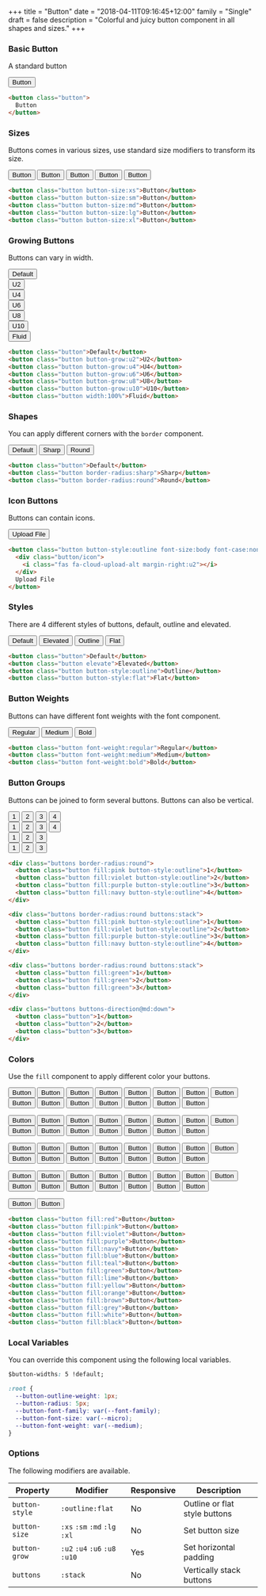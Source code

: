+++
title = "Button"
date = "2018-04-11T09:16:45+12:00"
family = "Single"
draft = false
description = "Colorful and juicy button component in all shapes and sizes."
+++
### Basic Button

A standard button

<button class="button fill:blue">Button</button>

```html
<button class="button">
  Button
</button>
```

### Sizes

Buttons comes in various sizes, use standard size modifiers to transform its size.

<div class="margin-bottom:u6">
  <button class="button fill:red button-size:xs">Button</button>
  <button class="button fill:pink button-size:sm">Button</button>
  <button class="button fill:violet button-size:md">Button</button>
  <button class="button fill:purple button-size:lg">Button</button>
  <button class="button fill:navy button-size:xl">Button</button>
</div>

```html
<button class="button button-size:xs">Button</button>
<button class="button button-size:sm">Button</button>
<button class="button button-size:md">Button</button>
<button class="button button-size:lg">Button</button>
<button class="button button-size:xl">Button</button>
```

### Growing Buttons

Buttons can vary in width.

<div class="distribute-y:1 margin-bottom:u6">
  <button class="button">Default</button><br>
  <button class="button button-grow:u2 fill:white elevate">U2</button><br>
  <button class="button button-grow:u4 fill:white elevate">U4</button><br>
  <button class="button button-grow:u6 fill:white elevate">U6</button><br>
  <button class="button button-grow:u8 fill:white elevate">U8</button><br>
  <button class="button button-grow:u10 fill:white elevate">U10</button><br>
  <button class="button width:100% fill:white elevate">Fluid</button>
</div>

```html
<button class="button">Default</button>
<button class="button button-grow:u2">U2</button>
<button class="button button-grow:u4">U4</button>
<button class="button button-grow:u6">U6</button>
<button class="button button-grow:u8">U8</button>
<button class="button button-grow:u10">U10</button>
<button class="button width:100%">Fluid</button>
```

### Shapes

You can apply different corners with the `border` component.

<div class="margin-bottom:u6">
  <button class="button">Default</button>
  <button class="button border-radius:sharp">Sharp</button>
  <button class="button border-radius:round">Round</button>
</div>

```html
<button class="button">Default</button>
<button class="button border-radius:sharp">Sharp</button>
<button class="button border-radius:round">Round</button>
```

### Icon Buttons

Buttons can contain icons.

<div class="margin-bottom:u6">
  <button class="button button-style:outline font-size:body font-case:none">
    <i class="fas fa-cloud-upload-alt margin-right:u4"></i>
    Upload File
  </button>
</div>

```html
<button class="button button-style:outline font-size:body font-case:none">
  <div class="button/icon">
    <i class="fas fa-cloud-upload-alt margin-right:u2"></i>
  </div>
  Upload File
</button>
```

### Styles

There are 4 different styles of buttons, default, outline and elevated.

<div class="margin-bottom:u6">
  <button class="button margin-bottom:u6">Default</button>
  <button class="button elevate margin-bottom:u6">Elevated</button>
  <button class="button button-style:outline margin-bottom:u6">Outline</button>
  <button class="button button-style:flat">Flat</button>
</div>

```html
<button class="button">Default</button>
<button class="button elevate">Elevated</button>
<button class="button button-style:outline">Outline</button>
<button class="button button-style:flat">Flat</button>
```

### Button Weights

Buttons can have different font weights with the font component.

<div class="margin-bottom:u6">
  <button class="button font-weight:regular">Regular</button>
  <button class="button font-weight:medium">Medium</button>
  <button class="button font-weight:bold">Bold</button>
</div>

```html
<button class="button font-weight:regular">Regular</button>
<button class="button font-weight:medium">Medium</button>
<button class="button font-weight:bold">Bold</button>
```


### Button Groups

Buttons can be joined to form several buttons. Buttons can also be vertical.

<div class="margin-bottom:u6">
  <div class="buttons border-radius:round">
    <button class="button button-style:outline">1</button>
    <button class="button button-style:outline">2</button>
    <button class="button button-style:outline">3</button>
    <button class="button button-style:outline">4</button>
  </div>
</div>

<div class="margin-bottom:u6">
  <div class="buttons border-radius:round buttons:stack">
    <button class="button fill:pink button-style:outline">1</button>
    <button class="button fill:violet button-style:outline">2</button>
    <button class="button fill:purple button-style:outline">3</button>
    <button class="button fill:navy button-style:outline">4</button>
  </div>
</div>

<div class="margin-bottom:u6">
  <div class="buttons border-radius:round buttons:stack">
    <button class="button fill:green">1</button>
    <button class="button fill:green">2</button>
    <button class="button fill:green">3</button>
  </div>
</div>

<div class="margin-bottom:u6">
  <div class="buttons buttons-direction@md:down">
    <button class="button">1</button>
    <button class="button">2</button>
    <button class="button">3</button>
  </div>
</div>

```html
<div class="buttons border-radius:round">
  <button class="button fill:pink button-style:outline">1</button>
  <button class="button fill:violet button-style:outline">2</button>
  <button class="button fill:purple button-style:outline">3</button>
  <button class="button fill:navy button-style:outline">4</button>
</div>

<div class="buttons border-radius:round buttons:stack">
  <button class="button fill:pink button-style:outline">1</button>
  <button class="button fill:violet button-style:outline">2</button>
  <button class="button fill:purple button-style:outline">3</button>
  <button class="button fill:navy button-style:outline">4</button>
</div>

<div class="buttons border-radius:round buttons:stack">
  <button class="button fill:green">1</button>
  <button class="button fill:green">2</button>
  <button class="button fill:green">3</button>
</div>

<div class="buttons buttons-direction@md:down">
  <button class="button">1</button>
  <button class="button">2</button>
  <button class="button">3</button>
</div>
```

### Colors

Use the `fill` component to apply different color your buttons.

<button class="button button-style:outline fill:red margin-bottom:u6">Button</button>
<button class="button button-style:outline fill:pink margin-bottom:u6">Button</button>
<button class="button button-style:outline fill:violet margin-bottom:u6">Button</button>
<button class="button button-style:outline fill:purple margin-bottom:u6">Button</button>
<button class="button button-style:outline fill:navy margin-bottom:u6">Button</button>
<button class="button button-style:outline fill:blue margin-bottom:u6">Button</button>
<button class="button button-style:outline fill:teal margin-bottom:u6">Button</button>
<button class="button button-style:outline fill:green margin-bottom:u6">Button</button>
<button class="button button-style:outline fill:lime margin-bottom:u6">Button</button>
<button class="button button-style:outline fill:yellow margin-bottom:u6">Button</button>
<button class="button button-style:outline fill:orange margin-bottom:u6">Button</button>
<button class="button button-style:outline fill:brown margin-bottom:u6">Button</button>
<button class="button button-style:outline fill:grey margin-bottom:u6">Button</button>
<button class="button button-style:outline fill:white margin-bottom:u6">Button</button>
<button class="button button-style:outline fill:black margin-bottom:u6">Button</button>

<button class="button button-style:flat fill:red margin-bottom:u6">Button</button>
<button class="button button-style:flat fill:pink margin-bottom:u6">Button</button>
<button class="button button-style:flat fill:violet margin-bottom:u6">Button</button>
<button class="button button-style:flat fill:purple margin-bottom:u6">Button</button>
<button class="button button-style:flat fill:navy margin-bottom:u6">Button</button>
<button class="button button-style:flat fill:blue margin-bottom:u6">Button</button>
<button class="button button-style:flat fill:teal margin-bottom:u6">Button</button>
<button class="button button-style:flat fill:green margin-bottom:u6">Button</button>
<button class="button button-style:flat fill:lime margin-bottom:u6">Button</button>
<button class="button button-style:flat fill:yellow margin-bottom:u6">Button</button>
<button class="button button-style:flat fill:orange margin-bottom:u6">Button</button>
<button class="button button-style:flat fill:brown margin-bottom:u6">Button</button>
<button class="button button-style:flat fill:grey margin-bottom:u6">Button</button>
<button class="button button-style:flat fill:white margin-bottom:u6">Button</button>
<button class="button button-style:flat fill:black margin-bottom:u6">Button</button>

<button class="button fill:red margin-bottom:u6">Button</button>
<button class="button fill:pink margin-bottom:u6">Button</button>
<button class="button fill:violet margin-bottom:u6">Button</button>
<button class="button fill:purple margin-bottom:u6">Button</button>
<button class="button fill:navy margin-bottom:u6">Button</button>
<button class="button fill:blue margin-bottom:u6">Button</button>
<button class="button fill:teal margin-bottom:u6">Button</button>
<button class="button fill:green margin-bottom:u6">Button</button>
<button class="button fill:lime margin-bottom:u6">Button</button>
<button class="button fill:yellow margin-bottom:u6">Button</button>
<button class="button fill:orange margin-bottom:u6">Button</button>
<button class="button fill:brown margin-bottom:u6">Button</button>
<button class="button fill:grey margin-bottom:u6">Button</button>
<button class="button fill:white margin-bottom:u6">Button</button>
<button class="button fill:black margin-bottom:u6">Button</button>

<button class="button elevate fill:red margin-bottom:u6">Button</button>
<button class="button elevate fill:pink margin-bottom:u6">Button</button>
<button class="button elevate fill:violet margin-bottom:u6">Button</button>
<button class="button elevate fill:purple margin-bottom:u6">Button</button>
<button class="button elevate fill:navy margin-bottom:u6">Button</button>
<button class="button elevate fill:blue margin-bottom:u6">Button</button>
<button class="button elevate fill:teal margin-bottom:u6">Button</button>
<button class="button elevate fill:green margin-bottom:u6">Button</button>
<button class="button elevate fill:lime margin-bottom:u6">Button</button>
<button class="button elevate fill:yellow margin-bottom:u6">Button</button>
<button class="button elevate fill:orange margin-bottom:u6">Button</button>
<button class="button elevate fill:brown margin-bottom:u6">Button</button>
<button class="button elevate fill:grey margin-bottom:u6">Button</button>
<button class="button elevate fill:white margin-bottom:u6">Button</button>
<button class="button elevate fill:black margin-bottom:u6">Button</button>

<button class="button fill:white elevate button-grow:u10 border-radius:round color:grey-d1 margin-bottom:u6">Button</button>
<button class="button fill:blue elevate button-grow:u10 border-radius:round margin-bottom:u6">Button</button>

```html
<button class="button fill:red">Button</button>
<button class="button fill:pink">Button</button>
<button class="button fill:violet">Button</button>
<button class="button fill:purple">Button</button>
<button class="button fill:navy">Button</button>
<button class="button fill:blue">Button</button>
<button class="button fill:teal">Button</button>
<button class="button fill:green">Button</button>
<button class="button fill:lime">Button</button>
<button class="button fill:yellow">Button</button>
<button class="button fill:orange">Button</button>
<button class="button fill:brown">Button</button>
<button class="button fill:grey">Button</button>
<button class="button fill:white">Button</button>
<button class="button fill:black">Button</button>
```
### Local Variables

You can override this component using the following local variables.

```css
$button-widths: 5 !default;

:root {
  --button-outline-weight: 1px;
  --button-radius: 5px;
  --button-font-family: var(--font-family);
  --button-font-size: var(--micro);
  --button-font-weight: var(--medium);
}
```

### Options

The following modifiers are available.

<table class="table width:100% table:pile table@sm:unpile">
  <thead>
    <tr>
      <th>
        Property
      </th>
      <th>
        Modifier
      </th>
      <th>
        Responsive
      </th>
      <th>
        Description
      </th>
    </tr>
  </thead>
  <tr>
    <td data-label="Properties">
      <code>button-style</code>
    </td>
    <td data-label="Attributes">
      <code>:outline</code><code>:flat</code>
    </td>
    <td data-label="Responsive">
      No
    </td>
    <td>
      Outline or flat style buttons
    </td>
  </tr>
  <tr>
    <td data-label="Properties">
      <code>button-size</code>
    </td>
    <td data-label="Attributes">
      <code>:xs</code> <code>:sm</code> <code>:md</code> <code>:lg</code> <code>:xl</code>
    </td>
    <td data-label="Responsive">
      No
    </td>
    <td>
      Set button size
    </td>
  </tr>
  <tr>
    <td data-label="Properties">
      <code>button-grow</code>
    </td>
    <td data-label="Attributes">
      <code>:u2</code> <code>:u4</code> <code>:u6</code> <code>:u8</code> <code>:u10</code>
    </td>
    <td data-label="Responsive">
      Yes
    </td>
    <td>
      Set horizontal padding
    </td>
  </tr>
  <tr>
    <td data-label="Properties">
      <code>buttons</code>
    </td>
    <td data-label="Attributes">
      <code>:stack</code>
    </td>
    <td data-label="Responsive">
      No
    </td>
    <td>
      Vertically stack buttons
    </td>
  </tr>
</table>
